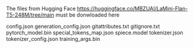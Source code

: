 The files from Hugging Face https://huggingface.co/MBZUAI/LaMini-Flan-T5-248M/tree/main
must be donwloaded here

config.json
generation_config.json
gitattributes.txt
gitignore.txt
pytorch_model.bin
special_tokens_map.json
spiece.model
tokenizer.json
tokenizer_config.json
training_args.bin
